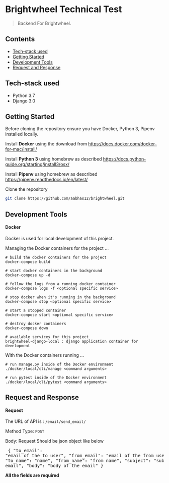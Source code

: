 # Brightwheel Technical Test
> Backend For Brightwheel.

## Contents
- [Tech-stack used](#tech-stack-used)
- [Getting Started](#getting-started)
- [Development Tools](#development-tools)
- [Request and Response](#request-and-response)


## Tech-stack used

- Python 3.7
- Django 3.0


## Getting Started

Before cloning the repository ensure you have Docker, Python 3, Pipenv installed locally.

Install **Docker** using the download from https://docs.docker.com/docker-for-mac/install/

Install **Python 3** using homebrew as described https://docs.python-guide.org/starting/install3/osx/

Install **Pipenv** using homebrew as described https://pipenv.readthedocs.io/en/latest/

Clone the repository
```sh
git clone https://github.com/aabhas12/brightwheel.git

```

## Development Tools

#### Docker

Docker is used for local development of this project.

Managing the Docker containers for the project ...

```
# build the docker containers for the project
docker-compose build

# start docker containers in the background
docker-compose up -d

# follow the logs from a running docker container
docker-compose logs -f <optional specific service>

# stop docker when it's running in the background
docker-compose stop <optional specific service>

# start a stopped container
docker-compose start <optional specific service>

# destroy docker containers
docker-compose down

# available services for this project
brightwheel-django-local : django application container for development
```

With the Docker containers running ...

```
# run manage.py inside of the Docker environment
./docker/local/cli/manage <command arguments>

# run pytest inside of the Docker environment
./docker/local/cli/pytest <command arguments>
```

## Request and Response

#### Request

The URL of API is : ```/email/send_email/```

Method Type: ``` POST ```

Body: Request Should be json object like below
      <pre>
         {
                "to_email": "email of the to user",
                "from_email": "email of the from user",
                "to_name": "name",
                "from_name": "from name",
                "subject": "subject of the email",
                "body": "body of the email"
         }
      </pre>
      **All the fields are required**

